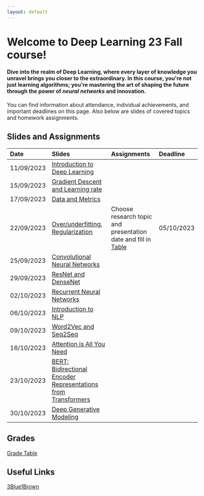 ```yaml
---
layout: default
---
```


# Welcome to Deep Learning 23 Fall course!

#### **Dive into the realm of Deep Learning**, where every layer of knowledge you unravel brings you closer to the extraordinary. In this course, you're not just learning algorithms; you're **mastering the art of shaping the future** through the power of *neural networks* and innovation.

You can find information about attendance, individual achievements, and important deadlines on this page. Also below are slides of covered topics and homework assignments.

## Slides and Assignments

| Date         | Slides            | Assignments | Deadline |
|:-------------|:------------------|:------------|:------------|
|11/09/2023              | [Introduction to Deep Learning](https://docs.google.com/presentation/d/1eUC5Ox6Pc6iZkHAWUPFH_y36gUh7YusSLOkGWsNahcs/edit?usp=sharing)                   |             |
|15/09/2023              | [Gradient Descent and Learning rate](https://docs.google.com/presentation/d/1zk27mLlmfH7-Y9nDwCYTH0YgWCNeBuHDf9Rf9roF4Vo/edit?usp=sharing)                  |             |
|17/09/2023              | [Data and Metrics](https://docs.google.com/presentation/d/11LS9796uyKNV-q1puTNQz1vOnTgGArKmwSRm1jxCq_s/edit?usp=sharing)                  |             |
|22/09/2023              | [Over/underfitting, Regularization](https://docs.google.com/presentation/d/1ChkgLKawed_v5yOyyJJkBCRe3tWdzmTB7w1_wQqqtls/edit?usp=sharing)                  |Choose research topic and presentation date and fill in [Table](https://docs.google.com/spreadsheets/d/1-qjqeRSOeg4kUr3ZX7Zh_oy4yY5vvhzJYrNGVefGzOE/edit?usp=sharing)             | 05/10/2023|
|25/09/2023|[Convolutional Neural Networks](https://docs.google.com/presentation/d/1erjt3Jopaj-E-BTpDUCJrGNmCkOLAxds_iPhqprITck/edit?usp=sharing) ||
|29/09/2023|[ResNet and DenseNet](https://docs.google.com/presentation/d/1RpMpUHhCP08ift7g01E3c2wOeZSbQtPvmzM030Pc_WI/edit?usp=sharing)||
|02/10/2023|[Recurrent Neural Networks](https://docs.google.com/presentation/d/1-TP81w5xy8SkKrmY_ceupp4mBd5zYLAnJJQpzefYRRc/edit?usp=sharing)||
|06/10/2023|[Introduction to NLP](https://docs.google.com/presentation/d/1lwDIev8BkcdFOvyX4ox8X_Z21fcCQt1Ezs-j2HpWqVI/edit?usp=sharing)||
|09/10/2023|[Word2Vec and Seq2Seq](https://docs.google.com/presentation/d/1FUq64oeNeW-7Tc7dwq59VAWI93U6GftEu5XgVVl9wKM/edit?usp=sharing)||
|16/10/2023|[Attention is All You Need](https://docs.google.com/presentation/d/1GDX415J9HMfPlUp6-8lDj2L4XQfRoDO_9jYFPHnglU0/edit?usp=sharing)||
|23/10/2023|[BERT: Bidirectional Encoder Representations from Transformers](https://docs.google.com/presentation/d/1uLElfQ9BuybHmDdBDSoa6GrrGxm5FN0shi8MsXDKMZY/edit?usp=sharing)||
|30/10/2023|[Deep Generative Modeling](https://docs.google.com/presentation/d/1pklU2NMhPtbQx8i9grTWN6OwzarUhXSJByFoU-uNl_M/edit?usp=sharing)||

## Grades
[Grade Table](https://docs.google.com/spreadsheets/u/1/d/1QJ4Cm1Rdv3fP86WrH8BE5qv18aH5pdeAdx1l7fTX1mU/edit#gid=0)

## Useful Links
[3Blue1Brown](https://www.3blue1brown.com/)


